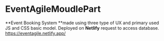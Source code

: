 # EventAgileMoudlePart
**Event Booking System **made using three type of UX and primary used JS and CSS basic model.
Deployed on **Netlify** request to access database.
https://eventagile.netlify.app/
